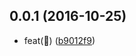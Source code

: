 <a name="0.0.1"></a>
## 0.0.1 (2016-10-25)

* feat(🎩) ([b9012f9](https://github.com/fgribreau/mixpanel-cli/commit/b9012f9))



